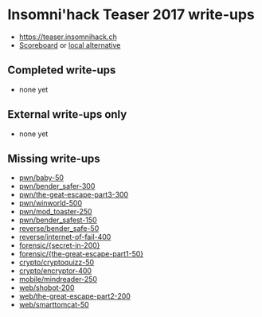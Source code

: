 # Insomni'hack Teaser 2017 write-ups

* <https://teaser.insomnihack.ch>
* [Scoreboard](https://teaser.insomnihack.ch/scoreboard) or [local alternative](scoreboard)

## Completed write-ups

* none yet

## External write-ups only

* none yet

## Missing write-ups

* [pwn/baby-50](pwn/baby-50)
* [pwn/bender_safer-300](pwn/bender_safer-300)
* [pwn/the-geat-escape-part3-300](pwn/the-geat-escape-part3-300)
* [pwn/winworld-500](pwn/winworld-500)
* [pwn/mod_toaster-250](pwn/mod_toaster-250)
* [pwn/bender_safest-150](pwn/bender_safest-150)
* [reverse/bender_safe-50](reverse/bender_safe-50)
* [reverse/internet-of-fail-400](reverse/internet-of-fail-400)
* [forensic/{secret-in-200}](forensic/{secret-in-200})
* [forensic/{the-great-escape-part1-50}](forensic/{the-great-escape-part1-50})
* [crypto/cryptoquizz-50](crypto/cryptoquizz-50)
* [crypto/encryptor-400](crypto/encryptor-400)
* [mobile/mindreader-250](mobile/mindreader-250)
* [web/shobot-200](web/shobot-200)
* [web/the-great-escape-part2-200](web/the-great-escape-part2-200)
* [web/smarttomcat-50](web/smarttomcat-50)
